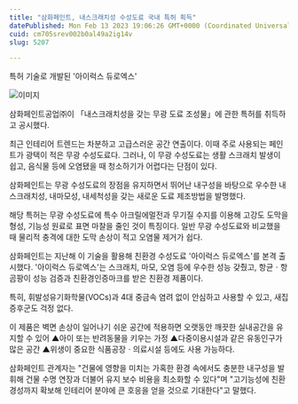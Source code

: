 ```yaml
---
title: "삼화페인트, 내스크래치성 수성도료 국내 특허 획득"
datePublished: Mon Feb 13 2023 19:06:26 GMT+0000 (Coordinated Universal Time)
cuid: cm705srev002b0al49a2ig14v
slug: 5207

---
```



특허 기술로 개발된 '아이럭스 듀로엑스'

![이미지](https://cdn.hashnode.com/res/hashnode/image/upload/v1739258824800/45f4e2aa-1d50-405c-a1c1-7ff0451e583e.jpeg)

삼화페인트공업㈜이 「내스크래치성을 갖는 무광 도료 조성물」에 관한 특허를 취득하고 공시했다.

최근 인테리어 트렌드는 차분하고 고급스러운 공간 연출이다. 이때 주로 사용되는 페인트가 광택이 적은 무광 수성도료다. 그러나, 이 무광 수성도료는 생활 스크래치 발생이 쉽고, 음식물 등에 오염됐을 때 청소하기가 어렵다는 단점이 있다.

삼화페인트는 무광 수성도료의 장점을 유지하면서 뛰어난 내구성을 바탕으로 우수한 내스크래치성, 내마모성, 내세척성을 갖는 새로운 도료 제조방법을 발명했다.

해당 특허는 무광 수성도료에 특수 아크릴에멀전과 무기질 수지를 이용해 고강도 도막을 형성, 기능성 원료로 표면 마찰을 줄인 것이 특징이다. 일반 무광 수성도료와 비교했을 때 물리적 충격에 대한 도막 손상이 적고 오염물 제거가 쉽다.

삼화페인트는 지난해 이 기술을 활용해 친환경 수성도료 '아이럭스 듀로엑스'를 본격 출시했다. '아이럭스 듀로엑스'는 스크래치, 마모, 오염 등에 우수한 성능 갖췄고, 항균ㆍ항곰팡이 성능 검증과 친환경인증마크를 받은 친환경 제품이다.

특히, 휘발성유기화학물(VOCs)과 4대 중금속 염려 없이 안심하고 사용할 수 있고, 새집증후군도 걱정 없다.

이 제품은 벽면 손상이 일어나기 쉬운 공간에 적용하면 오랫동안 깨끗한 실내공간을 유지할 수 있어 ▲아이 또는 반려동물을 키우는 가정 ▲다중이용시설과 같은 유동인구가 많은 공간 ▲위생이 중요한 식품공장ㆍ의료시설 등에도 사용 가능하다.

삼화페인트 관계자는 "건물에 영향을 미치는 가혹한 환경 속에서도 충분한 내구성을 발휘해 건물 수명 연장과 더불어 유지 보수 비용을 최소화할 수 있다"며 "고기능성에 친환경성까지 확보해 인테리어 분야에 큰 호응을 얻을 것으로 기대한다"고 말했다.